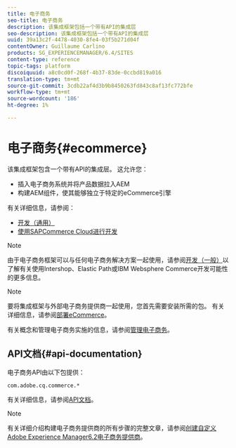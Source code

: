 ```yaml
---
title: 电子商务
seo-title: 电子商务
description: 该集成框架包括一个带有API的集成层
seo-description: 该集成框架包括一个带有API的集成层
uuid: 39a13c2f-4478-4030-8fe4-03f5b271d04f
contentOwner: Guillaume Carlino
products: SG_EXPERIENCEMANAGER/6.4/SITES
content-type: reference
topic-tags: platform
discoiquuid: a8c0cd0f-268f-4b37-83de-0ccbd819a016
translation-type: tm+mt
source-git-commit: 3cdb22af4d3b9b8450263fd843c8af13fc772bfe
workflow-type: tm+mt
source-wordcount: '186'
ht-degree: 1%

---
```



# 电子商务{#ecommerce}

该集成框架包含一个带有API的集成层。 这允许您：

* 插入电子商务系统并将产品数据拉入AEM
* 构建AEM组件，使其能够独立于特定的eCommerce引擎

有关详细信息，请参阅：

* [开发（通用）](/help/sites-developing/generic.md)
* [使用SAPCommerce Cloud进行开发](/help/sites-developing/sap-commerce-cloud.md)

>[!NOTE]
>
>由于电子商务框架可以与任何电子商务解决方案一起使用，请参阅[开发（一般）](/help/sites-developing/generic.md)以了解有关使用Intershop、Elastic Path或IBM Websphere Commerce开发可能性的更多信息。

>[!NOTE]
>
>要将集成框架与外部电子商务提供商一起使用，您首先需要安装所需的包。 有关详细信息，请参阅[部署eCommerce](/help/sites-deploying/ecommerce.md)。
>
>有关概念和管理电子商务实施的信息，请参阅[管理电子商务](/help/sites-administering/ecommerce.md)。

## API文档{#api-documentation}

电子商务API由以下包提供：

`com.adobe.cq.commerce.*`

有关详细信息，请参阅[API文档](https://helpx.adobe.com/experience-manager/6-4/sites/developing/using/reference-materials/javadoc/index.html)。

>[!NOTE]
>
>有关详细介绍构建电子商务提供商的所有步骤的完整文章，请参阅[创建自定义Adobe Experience Manager6.2电子商务提供商](https://helpx.adobe.com/experience-manager/using/ecommerce62.html)。


